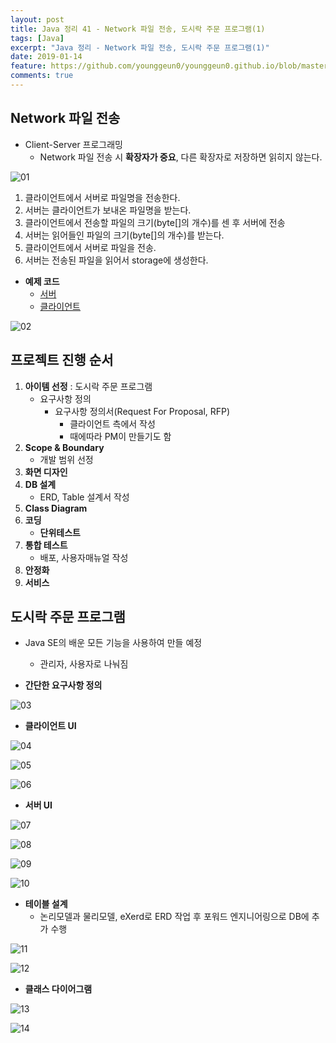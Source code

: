 ```yaml
---
layout: post
title: Java 정리 41 - Network 파일 전송, 도시락 주문 프로그램(1)
tags: [Java]
excerpt: "Java 정리 - Network 파일 전송, 도시락 주문 프로그램(1)"
date: 2019-01-14
feature: https://github.com/younggeun0/younggeun0.github.io/blob/master/_posts/img/java/JavaImageFeature.png?raw=true
comments: true
---
```

 
## Network 파일 전송

* Client-Server 프로그래밍
  * Network 파일 전송 시 **확장자가 중요**, 다른 확장자로 저장하면 읽히지 않는다.

![01](https://github.com/younggeun0/younggeun0.github.io/blob/master/_posts/img/java/41/01.png?raw=true)

1. 클라이언트에서 서버로 파일명을 전송한다.
2. 서버는 클라이언트가 보내온 파일명을 받는다.
3. 클라이언트에서 전송할 파일의 크기(byte[]의 개수)를 센 후 서버에 전송
4. 서버는 읽어들인 파일의 크기(byte[]의 개수)를 받는다.
5. 클라이언트에서 서버로 파일을 전송.
6. 서버는 전송된 파일을 읽어서 storage에 생성한다.

* **예제 코드**
  * [서버](https://github.com/younggeun0/SSangYoung/blob/master/dev/workspace/sistJavaStudy2/src/date190114/FileServer.java)
  * [클라이언트](https://github.com/younggeun0/SSangYoung/blob/master/dev/workspace/sistJavaStudy2/src/date190114/FileClient.java)

![02](https://github.com/younggeun0/younggeun0.github.io/blob/master/_posts/img/java/41/02.png?raw=true)


## 프로젝트 진행 순서

1. **아이템 선정** : 도시락 주문 프로그램
    * 요구사항 정의
        * 요구사항 정의서(Request For Proposal, RFP)
            * 클라이언트 측에서 작성
            * 때에따라 PM이 만들기도 함
2. **Scope & Boundary**
    * 개발 범위 선정
3. **화면 디자인**
4. **DB 설계**
    * ERD, Table 설계서 작성
5. **Class Diagram**
6. **코딩**
    * **단위테스트**
7. **통합 테스트**
    * 배포, 사용자매뉴얼 작성
8. **안정화**
9. **서비스**


## 도시락 주문 프로그램

* Java SE의 배운 모든 기능을 사용하여 만들 예정
  * 관리자, 사용자로 나눠짐

* **간단한 요구사항 정의**

![03](https://github.com/younggeun0/younggeun0.github.io/blob/master/_posts/img/java/41/03.png?raw=true)

* **클라이언트 UI**

![04](https://github.com/younggeun0/younggeun0.github.io/blob/master/_posts/img/java/41/04.PNG?raw=true)

![05](https://github.com/younggeun0/younggeun0.github.io/blob/master/_posts/img/java/41/05.PNG?raw=true)

![06](https://github.com/younggeun0/younggeun0.github.io/blob/master/_posts/img/java/41/06.PNG?raw=true)

* **서버 UI**

![07](https://github.com/younggeun0/younggeun0.github.io/blob/master/_posts/img/java/41/07.png?raw=true)

![08](https://github.com/younggeun0/younggeun0.github.io/blob/master/_posts/img/java/41/08.PNG?raw=true)

![09](https://github.com/younggeun0/younggeun0.github.io/blob/master/_posts/img/java/41/09.PNG?raw=true)

![10](https://github.com/younggeun0/younggeun0.github.io/blob/master/_posts/img/java/41/10.PNG?raw=true)

* **테이블 설계**
  * 논리모델과 물리모델, eXerd로 ERD 작업 후 포워드 엔지니어링으로 DB에 추가 수행

![11](https://github.com/younggeun0/younggeun0.github.io/blob/master/_posts/img/java/41/11.png?raw=true)

![12](https://github.com/younggeun0/younggeun0.github.io/blob/master/_posts/img/java/41/12.png?raw=true)

* **클래스 다이어그램**

![13](https://github.com/younggeun0/younggeun0.github.io/blob/master/_posts/img/java/41/13.png?raw=true)

![14](https://github.com/younggeun0/younggeun0.github.io/blob/master/_posts/img/java/41/14.png?raw=true)

